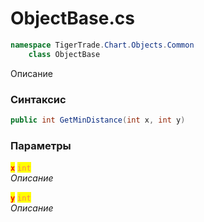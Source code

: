 
# ObjectBase.cs
```csharp
namespace TigerTrade.Chart.Objects.Common  
    class ObjectBase
```

Описание

### Синтаксис
```csharp
public int GetMinDistance(int x, int y)
```

### Параметры  
<mark style="color:red;">**`x`**</mark> <mark style="color:coral;">`int`</mark>  
 *Описание*  
  
<mark style="color:red;">**`y`**</mark> <mark style="color:coral;">`int`</mark>  
 *Описание*  
  

                    
                    